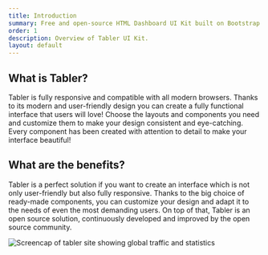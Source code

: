 ```yaml
---
title: Introduction
summary: Free and open-source HTML Dashboard UI Kit built on Bootstrap
order: 1
description: Overview of Tabler UI Kit.
layout: default
---
```


## What is Tabler?

Tabler is fully responsive and compatible with all modern browsers. Thanks to its modern and user-friendly design you can create a fully functional interface that users will love! Choose the layouts and components you need and customize them to make your design consistent and eye-catching. Every component has been created with attention to detail to make your interface beautiful!

## What are the benefits?

Tabler is a perfect solution if you want to create an interface which is not only user-friendly but also fully responsive. Thanks to the big choice of ready-made components, you can customize your design and adapt it to the needs of even the most demanding users. On top of that, Tabler is an open source solution, continuously developed and improved by the open source community.

<img src="https://raw.githubusercontent.com/tabler/tabler/dev/src/static/tabler-preview.png?2" src-dark="https://raw.githubusercontent.com/tabler/tabler/dev/src/static/tabler-preview-dark.png?2" alt="Screencap of tabler site showing global traffic and statistics" />
